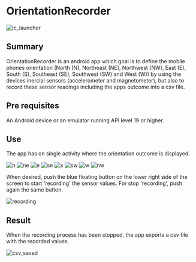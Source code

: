 # OrientationRecorder

![ic_launcher](https://user-images.githubusercontent.com/61889565/93400327-6124a200-f834-11ea-9b18-89b14fe5ae1e.png)

## Summary

OrientationRecorder is an android app which goal is to define the mobile phones orientation (North (N), Northeast (NE), Northwest (NW), East (E), South (S), Southeast (SE), Southwest (SW) and West (W)) by using the devices inercial sensors (accelerometer and magnetometer), but also to record these sensor readings including the apps outcome into a csv file. 

## Pre requisites

An Android device or an emulator running API level 19 or higher.

## Use
The app has on single activity where the orientation outcome is displayed.

![n](https://user-images.githubusercontent.com/61889565/93400032-b1e7cb00-f833-11ea-85ef-c6c8b4d33838.png)
![ne](https://user-images.githubusercontent.com/61889565/93400033-b1e7cb00-f833-11ea-9f52-06a571ba86f9.png)
![e](https://user-images.githubusercontent.com/61889565/93400029-b14f3480-f833-11ea-9eec-6055ce6df254.png)
![se](https://user-images.githubusercontent.com/61889565/93400038-b318f800-f833-11ea-9608-df9775d6608b.png)
![s](https://user-images.githubusercontent.com/61889565/93400037-b2806180-f833-11ea-958b-fd57a6314d1a.png)
![sw](https://user-images.githubusercontent.com/61889565/93400040-b318f800-f833-11ea-8eb6-e2cdac0a2692.png)
![w](https://user-images.githubusercontent.com/61889565/93400041-b318f800-f833-11ea-8765-2c13b35ca960.png)
![nw](https://user-images.githubusercontent.com/61889565/93400035-b1e7cb00-f833-11ea-8b0f-108b3b916730.png)

When desired, push the blue floating button on the lower right side of the screen to start 'recording' the sensor values. For stop 'recording', push again the same button.  

![recording](https://user-images.githubusercontent.com/61889565/93400036-b2806180-f833-11ea-8f00-58a155e874d9.png)

## Result

When the recording process has been stopped, the app exports a csv file with the recorded values.

![csv_saved](https://user-images.githubusercontent.com/61889565/93400026-b0b69e00-f833-11ea-9d0b-48206d74b34c.png)








